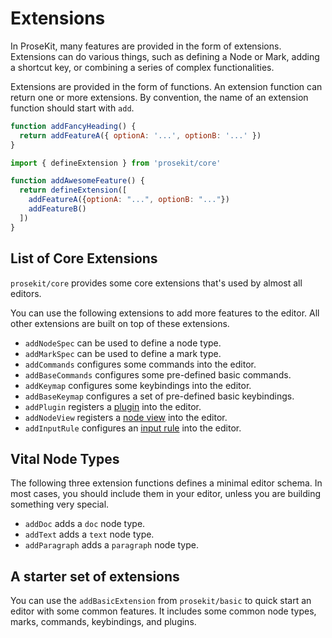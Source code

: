 # Extensions

In ProseKit, many features are provided in the form of extensions. Extensions can do various things, such as defining a Node or Mark, adding a shortcut key, or combining a series of complex functionalities.

Extensions are provided in the form of functions. An extension function can return one or more extensions. By convention, the name of an extension function should start with `add`.

```js
function addFancyHeading() {
  return addFeatureA({ optionA: '...', optionB: '...' })
}
```

```js
import { defineExtension } from 'prosekit/core'

function addAwesomeFeature() {
  return defineExtension([
    addFeatureA({optionA: "...", optionB: "..."})
    addFeatureB()
  ])
}
```

## List of Core Extensions

`prosekit/core` provides some core extensions that's used by almost all editors.

You can use the following extensions to add more features to the editor. All other extensions are built on top of these extensions.

- `addNodeSpec` can be used to define a node type.
- `addMarkSpec` can be used to define a mark type.
- `addCommands` configures some commands into the editor.
- `addBaseCommands` configures some pre-defined basic commands.
- `addKeymap` configures some keybindings into the editor.
- `addBaseKeymap` configures a set of pre-defined basic keybindings.
- `addPlugin` registers a [plugin] into the editor.
- `addNodeView` registers a [node view] into the editor.
- `addInputRule` configures an [input rule] into the editor.

## Vital Node Types

The following three extension functions defines a minimal editor schema. In most cases, you should include them in your editor, unless you are building something very special.

- `addDoc` adds a `doc` node type.
- `addText` adds a `text` node type.
- `addParagraph` adds a `paragraph` node type.

## A starter set of extensions

You can use the `addBasicExtension` from `prosekit/basic` to quick start an editor with some common features. It includes some common node types, marks, commands, keybindings, and plugins.

[plugin]: https://prosemirror.net/docs/ref#state.Plugin_System
[node view]: https://prosemirror.net/docs/ref#view.NodeView
[input rule]: https://prosemirror.net/docs/ref#inputrules
